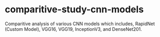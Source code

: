 # comparitive-study-cnn-models
Comparitive analysis of various CNN models which includes, RapidNet (Custom Model), VGG16, VGG19, InceptionV3, and DenseNet201. 
